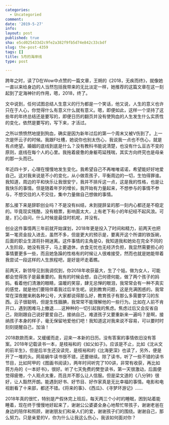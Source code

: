 ```yaml
---
categories:
  - Uncategoried
comment: 
date: '2019-5-27'
info: 
layout: post
published: true
sha: e5cd025433d2c9fe2a382f9fb5d74e842c33cbdf
slug: the-post-4359
tags: []
title: 5月的海岸线
type: post

---
```


跨年之时，读了D在Wow中点赞的一篇文章，王朔的《2018，无疾而终》，就像她一直以来给身边的人当然包括我带来的无比淡定一样，她推荐的这篇文章在这一刻起到了定海神针的作用，嗯，2018，终了。

文中说到，任何试图总结人生意义的行为都是一个笑话，他又说，人生的意义也许只在于人心，你觉得什么有意义什么就有意义。嗯，即便如此，这样一个坚持了这些年的年终总结还是要写的，即便日历的翻页并没有使狗血的人生发生什么实质性的变化，依然是要写的，写下来，才活过。

之所以愤愤然地提到狗血，确实是因为新年过后的第一个周末又被V伤到了。上一次是怀云子的时候。我跟F吐槽，她说你也别太伤心，我说我一点也不伤心，就是有点绝望。婚姻的底线到底是什么？没有教科书能说清楚，也没有什么亘古不变的原则，底线在每个人的心里。我拖着疲惫的身躯苟延残喘，其实方向终究也是母亲的那一头而已。

年近四十岁，心理在慢慢地发生变化。我希望自己不再唯唯诺诺，希望能好好地爱自己。这对我来说是不小的变化，从小做乖孩子，平衡周边的一切，生怕得罪谁。我知道，周边的平和快乐让我很安宁，我并不排斥这一点，这是我的性格，也是让我快乐的事情。但是随着年岁的增长，我开始有力量起来，不想参与的事情不参与，不想交往的人不交往，集中力量做自己想做的事情。

那么接下来是辞职创业吗？不是没有纠结，未到提辞呈的那一刻内心都还是不稳定的。毕竟现实残酷，没有粮票，影响面太大，上有老下有小的年纪经不起风浪。可是，扪心自问，什么时候是最佳时机呢，并没有。

创业这件事情两三年前就开始谋划，2018年更是投入了时间和精力，前两天也把第一笔资金投入进去，虽然不多，但是更大的预示是，要离开这个所谓的铁饭碗，后面的职业生涯将扑朔迷离。这件事情的主角是Q，我知道我和她处在完全不同的人生阶段，她没有孩子，马上要退休，衣食无忧也无经济负担，我显然需要担心的事情要更多一些，而且她急躁的性格有的时候让人很难接受，然而也就是她能带着我尝试一段这样的人生旅程吧，是好是坏走着瞧。

前两天，新领导见到我调侃到，你2018年收获最大，生了个娃。做为女人，可能都会觉得孩子是最重要的。我有的时候会想，自己何德何能，做了两个孩子的妈妈。看着他们清澈的眼睛，温暖的笑容，肆无忌惮的眼泪，我常常会有一种不真实的感觉，就是他们要陪伴着我过后半生呢。说到教育问题，这是充满困惑的。我常常在深夜醒来刷各种公号，大家都说得那么好，教育孩子有那么多需要学习的东西。云子很聪明，但是生性腼腆，我常常不能理解他的一些行为。比如在人前不肯开口，遇到困难马上撤退……这种种的一切引起我的焦虑。焦虑过后又会反省自己，刚刚跟自己说好要爱自己，接纳自己，难道孩子又要重新来一遍吗？是啊，接纳孩子本身的样子，毫无保留地爱他们吧！我知道这对我来说不容易，可以要时时刻刻提醒自己，加油！

2018款款而来，又缓缓而走，迎来一本新的日历。没有答案的事情依旧没有答案。2018年记载读书一本，是枝裕和的《如父如子》。应该是不止，比如《沈从文的前半生》，但是后半生还没读完，是枝裕和的《比海更深》也读了，另外，便是开了一堆的头。网易蜗牛读书很不错，还要继续。除了读书，听了一些不错的读书节目，比如阿甲的《图画书阅读》，两年时间听完了100讲，非常有收获，再比如蒋方舟的《一本好书》，很好。听了七天免费的樊登读书，第一天很激动，后面便觉得疲倦，个人观点太重，而且并不那么让人信服。但是梁文道的《八分钟》很好，让人豁然开朗。能遇到好书、好节目、好作家真是无比幸福的事情。电影和电视剧看了十来部，都还不错。《将来的事》、《西瓜》、《寻梦环游记》……

2018年真的很忙，特别是产假休完上班后，每天两三个小时的睡眠，困到站着能睡着，现在终于慢慢地好起来了，谢谢公公婆婆全身心地帮忙带孩子，谢谢老爸在身边的陪伴和照顾，谢谢朋友们和亲人们的爱，谢谢孩子们的围绕。谢谢自己，那么努力。只是亲爱的V，你为什么让我这么伤心，我该如何面对你？